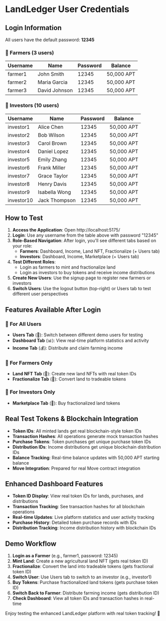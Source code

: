 # LandLedger User Credentials

## Login Information

All users have the default password: **12345**

### 🌾 Farmers (3 users)

| Username | Name | Password | Balance |
|----------|------|----------|---------|
| farmer1 | John Smith | 12345 | 50,000 APT |
| farmer2 | Maria Garcia | 12345 | 50,000 APT |
| farmer3 | David Johnson | 12345 | 50,000 APT |

### 💼 Investors (10 users)

| Username | Name | Password | Balance |
|----------|------|----------|---------|
| investor1 | Alice Chen | 12345 | 50,000 APT |
| investor2 | Bob Wilson | 12345 | 50,000 APT |
| investor3 | Carol Brown | 12345 | 50,000 APT |
| investor4 | Daniel Lopez | 12345 | 50,000 APT |
| investor5 | Emily Zhang | 12345 | 50,000 APT |
| investor6 | Frank Miller | 12345 | 50,000 APT |
| investor7 | Grace Taylor | 12345 | 50,000 APT |
| investor8 | Henry Davis | 12345 | 50,000 APT |
| investor9 | Isabella Wong | 12345 | 50,000 APT |
| investor10 | Jack Thompson | 12345 | 50,000 APT |

## How to Test

1. **Access the Application**: Open http://localhost:5175/
2. **Login**: Use any username from the table above with password "12345"
3. **Role-Based Navigation**: After login, you'll see different tabs based on your role:
   - **Farmers**: Dashboard, Income, Land NFT, Fractionalize (+ Users tab)
   - **Investors**: Dashboard, Income, Marketplace (+ Users tab)
4. **Test Different Roles**: 
   - Login as farmers to mint and fractionalize land
   - Login as investors to buy tokens and receive income distributions
5. **Create New Users**: Use the signup page to register new farmers or investors
6. **Switch Users**: Use the logout button (top-right) or Users tab to test different user perspectives

## Features Available After Login

### 👥 **For All Users**
- **Users Tab** (👥): Switch between different demo users for testing
- **Dashboard Tab** (📊): View real-time platform statistics and activity
- **Income Tab** (💰): Distribute and claim farming income

### 🌾 **For Farmers Only**
- **Land NFT Tab** (🌾): Create new land NFTs with real token IDs
- **Fractionalize Tab** (🔀): Convert land to tradeable tokens

### 💼 **For Investors Only**
- **Marketplace Tab** (🏪): Buy fractionalized land tokens

## Real Test Tokens & Blockchain Integration

- **Token IDs**: All minted lands get real blockchain-style token IDs
- **Transaction Hashes**: All operations generate mock transaction hashes
- **Purchase Tokens**: Token purchases get unique purchase token IDs  
- **Distribution IDs**: Income distributions get unique blockchain distribution IDs
- **Balance Tracking**: Real-time balance updates with 50,000 APT starting balance
- **Move Integration**: Prepared for real Move contract integration

## Enhanced Dashboard Features

- **Token ID Display**: View real token IDs for lands, purchases, and distributions
- **Transaction Tracking**: See transaction hashes for all blockchain operations
- **Real-time Updates**: Live platform statistics and user activity tracking
- **Purchase History**: Detailed token purchase records with IDs
- **Distribution Tracking**: Income distribution history with blockchain IDs

## Demo Workflow

1. **Login as a Farmer** (e.g., farmer1, password: 12345)
2. **Mint Land**: Create a new agricultural land NFT (gets real token ID)
3. **Fractionalize**: Convert the land into tradeable tokens (gets fractional token ID)
4. **Switch User**: Use Users tab to switch to an investor (e.g., investor1)
5. **Buy Tokens**: Purchase fractionalized land tokens (gets purchase token ID)
6. **Switch Back to Farmer**: Distribute farming income (gets distribution ID)
7. **Check Dashboard**: View all token IDs and transaction hashes in real-time

Enjoy testing the enhanced LandLedger platform with real token tracking! 🚀
